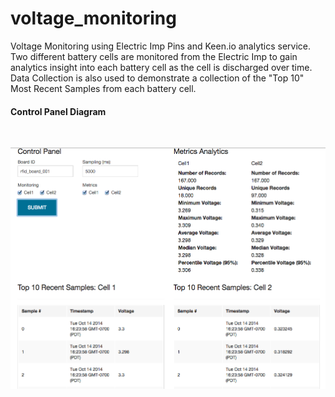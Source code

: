 voltage_monitoring
==================

Voltage Monitoring using Electric Imp Pins and Keen.io analytics service.  Two different battery cells are monitored from the Electric Imp to gain analytics insight into each battery cell as the cell is discharged over time.  Data Collection is also used to demonstrate a collection of the "Top 10" Most Recent Samples from each battery cell.

#### Control Panel Diagram
<br/>

![Control Panel](images/Voltage_Measurement.png "Voltage Discharge Analytics")


